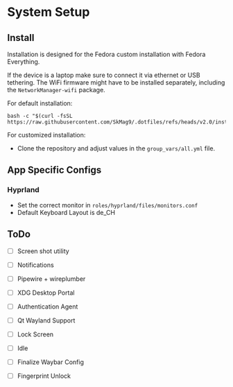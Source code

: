 # System Setup

## Install

Installation is designed for the Fedora custom installation with Fedora Everything. 

If the device is a laptop make sure to connect it via ethernet or USB tethering. The WiFi firmware might have to be installed separately, including the ``NetworkManager-wifi`` package.

For default installation:

```shell
bash -c "$(curl -fsSL https://raw.githubusercontent.com/SkMag9/.dotfiles/refs/heads/v2.0/install.sh)"
```

For customized installation:

- Clone the repository and adjust values in the ``group_vars/all.yml`` file.

## App Specific Configs

### Hyprland

- Set the correct monitor in ``roles/hyprland/files/monitors.conf``
- Default Keyboard Layout is de_CH


## ToDo

- [ ] Screen shot utility
- [ ] Notifications
- [ ] Pipewire + wireplumber
- [ ] XDG Desktop Portal
- [ ] Authentication Agent
- [ ] Qt Wayland Support
- [ ] Lock Screen
- [ ] Idle
- [ ] Finalize Waybar Config
- [ ] Fingerprint Unlock

